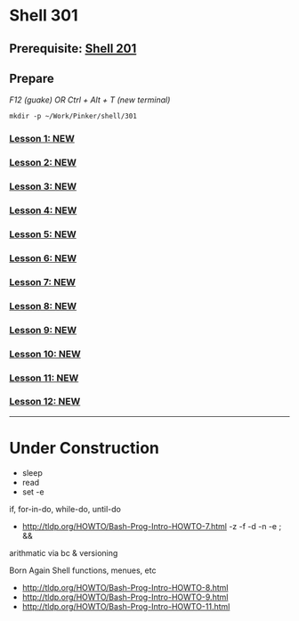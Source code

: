 # Shell 301

## Prerequisite: [Shell 201](https://github.com/inkVerb/Pinker/tree/master/201-shell)

## Prepare

*F12 (guake) OR Ctrl + Alt + T (new terminal)*

`mkdir -p ~/Work/Pinker/shell/301`

### [Lesson 1: NEW](https://github.com/inkVerb/pinker/blob/master/301-shell/Lesson-01.md)

### [Lesson 2: NEW](https://github.com/inkVerb/pinker/blob/master/301-shell/Lesson-02.md)

### [Lesson 3: NEW](https://github.com/inkVerb/pinker/blob/master/301-shell/Lesson-03.md)

### [Lesson 4: NEW](https://github.com/inkVerb/pinker/blob/master/301-shell/Lesson-04.md)

### [Lesson 5: NEW](https://github.com/inkVerb/pinker/blob/master/301-shell/Lesson-05.md)

### [Lesson 6: NEW](https://github.com/inkVerb/pinker/blob/master/301-shell/Lesson-06.md)

### [Lesson 7: NEW](https://github.com/inkVerb/pinker/blob/master/301-shell/Lesson-07.md)

### [Lesson 8: NEW](https://github.com/inkVerb/pinker/blob/master/301-shell/Lesson-08.md)

### [Lesson 9: NEW](https://github.com/inkVerb/pinker/blob/master/301-shell/Lesson-09.md)

### [Lesson 10: NEW](https://github.com/inkVerb/pinker/blob/master/301-shell/Lesson-10.md)

### [Lesson 11: NEW](https://github.com/inkVerb/pinker/blob/master/301-shell/Lesson-11.md)

### [Lesson 12: NEW](https://github.com/inkVerb/pinker/blob/master/301-shell/Lesson-12.md)
___
# Under Construction

- sleep
- read
- set -e

if, for-in-do, while-do, until-do
- http://tldp.org/HOWTO/Bash-Prog-Intro-HOWTO-7.html
-z -f -d -n -e
 ; &&

arithmatic via bc & versioning

Born Again Shell
functions, menues, etc
- http://tldp.org/HOWTO/Bash-Prog-Intro-HOWTO-8.html
- http://tldp.org/HOWTO/Bash-Prog-Intro-HOWTO-9.html
- http://tldp.org/HOWTO/Bash-Prog-Intro-HOWTO-11.html
